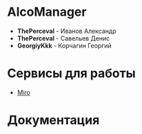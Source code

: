 # AlcoManager

* **ThePerceval** - Иванов Александр
* **ThePerceval** - Савельев Денис
* **GeorgiyKkk** - Корчагин Георгий

# Сервисы для работы
* [Miro](https://miro.com/app/board/uXjVPPzYRnE=/) 

# Документация
